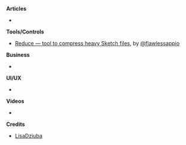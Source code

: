 **Articles**

* 

**Tools/Controls**

* [Reduce — tool to compress heavy Sketch files](https://flawlessapp.io/reduce), by [@flawlessappio](https://twitter.com/flawlessappio)

**Business**

* 

**UI/UX**

* 

**Videos**

* 

**Credits**

* [LisaDziuba](http://github.com/lisadziuba)
